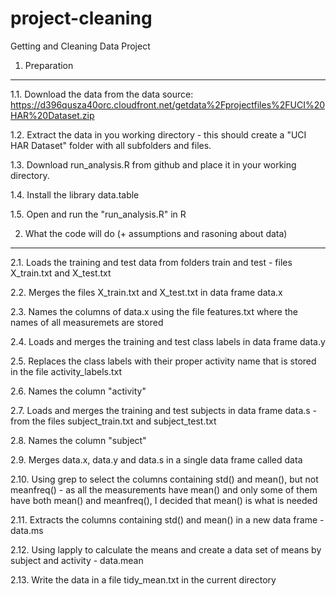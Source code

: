 project-cleaning
================

Getting and Cleaning Data Project

1. Preparation
--------------

1.1. Download the data from the data source: https://d396qusza40orc.cloudfront.net/getdata%2Fprojectfiles%2FUCI%20HAR%20Dataset.zip

1.2. Extract the data in you working directory - this should create a "UCI HAR Dataset" folder with all subfolders and files.

1.3. Download run_analysis.R from github and place it in your working directory.

1.4. Install the library data.table

1.5. Open and run the "run_analysis.R" in R




2. What the code will do (+ assumptions and rasoning about data)
----------------------------------------------------------------

2.1. Loads the training and test data from folders train and test - files X_train.txt and X_test.txt

2.2. Merges the files X_train.txt and X_test.txt in data frame data.x

2.3. Names the columns of data.x using the file features.txt where the names of all measuremets are stored


2.4. Loads and merges the training and test class labels in data frame data.y

2.5. Replaces the class labels with their proper activity name that is stored in the file activity_labels.txt

2.6. Names the column "activity"

2.7. Loads and merges the training and test subjects in data frame data.s - from the files subject_train.txt and subject_test.txt

2.8. Names the column "subject"

2.9. Merges data.x, data.y and data.s in a single data frame called data

2.10. Using grep to select the columns containing std() and mean(), but not meanfreq() - as all the measurements have mean() and only some of them have both mean() and meanfreq(), I decided that mean() is what is needed

2.11. Extracts the columns containing std() and mean() in a new data frame - data.ms

2.12. Using lapply to calculate the means and create a data set of means by subject and activity - data.mean

2.13. Write the data in a file tidy_mean.txt in the current directory

